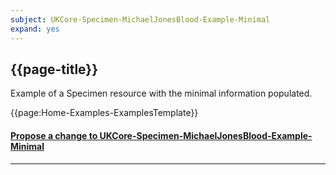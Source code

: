 ```yaml
---
subject: UKCore-Specimen-MichaelJonesBlood-Example-Minimal
expand: yes
---
```



## {{page-title}}

Example of a Specimen resource with the minimal information populated.

{{page:Home-Examples-ExamplesTemplate}}


<div id="Feedback" class="tabcontent">
<h4><a href='https://simplifier.net/NHS-Digital-FHIR-Genomics-Implementation-Guide/UKCore-Specimen-MichaelJonesBlood-Example-Minimal/~issues?level=File' target="_blank">Propose a change to UKCore-Specimen-MichaelJonesBlood-Example-Minimal </a></h4>
</div>

---